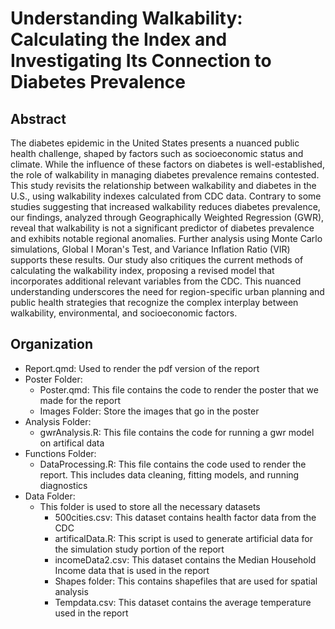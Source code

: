 # Understanding Walkability: Calculating the Index and Investigating Its Connection to Diabetes Prevalence


## Abstract

The diabetes epidemic in the United States presents a nuanced public health challenge, shaped by factors such as socioeconomic status and climate. While the influence of these factors on diabetes is well-established, the role of walkability in managing diabetes prevalence remains contested. This study revisits the relationship between walkability and diabetes in the U.S., using walkability indexes calculated from CDC data. Contrary to some studies suggesting that increased walkability reduces diabetes prevalence, our findings, analyzed through Geographically Weighted Regression (GWR), reveal that walkability is not a significant predictor of diabetes prevalence and exhibits notable regional anomalies. Further analysis using Monte Carlo simulations, Global I Moran's Test, and Variance Inflation Ratio (VIR) supports these results. Our study also critiques the current methods of calculating the walkability index, proposing a revised model that incorporates additional relevant variables from the CDC. This nuanced understanding underscores the need for region-specific urban planning and public health strategies that recognize the complex interplay between walkability, environmental, and socioeconomic factors.



## Organization

- Report.qmd: Used to render the pdf version of the report
- Poster Folder:
  - Poster.qmd: This file contains the code to render the poster that we made for the report
  - Images Folder: Store the images that go in the poster
- Analysis Folder:
  - gwrAnalysis.R: This file contains the code for running a gwr model on artifical data
- Functions Folder:
  - DataProcessing.R: This file contains the code used to render the report. This includes data cleaning, fitting models, and running diagnostics
- Data Folder:
  - This folder is used to store all the necessary datasets
    - 500cities.csv: This dataset contains health factor data from the CDC
    - artificalData.R: This script is used to generate artificial data for the simulation study portion of the report
    - incomeData2.csv: This dataset contains the Median Household Income data that is used in the report
    - Shapes folder: This contains shapefiles that are used for spatial analysis
    - Tempdata.csv: This dataset contains the average temperature used in the report